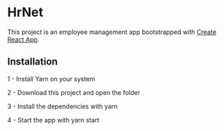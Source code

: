 # HrNet

This project is an employee management app bootstrapped with [Create React App](https://github.com/facebook/create-react-app).

## Installation

1 - Install Yarn on your system

2 - Download this project and open the folder

3 - Install the dependencies with yarn

4 - Start the app with yarn start
